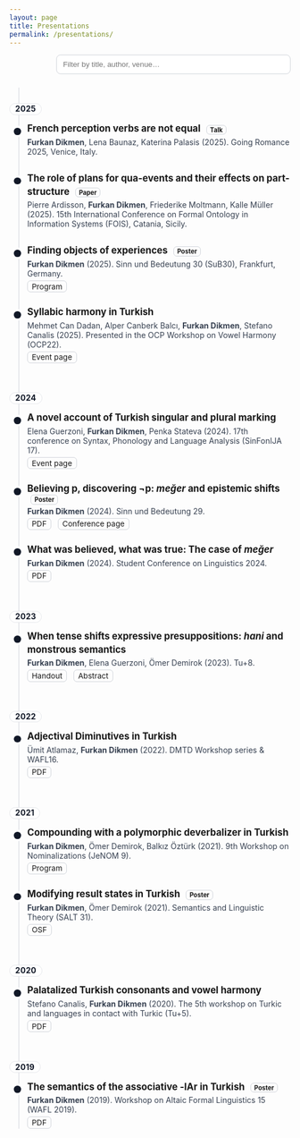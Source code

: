```yaml
---
layout: page
title: Presentations
permalink: /presentations/
---
```


<style>
/* -------- Inline styles: no external files needed -------- */
.toolbar{display:flex;justify-content:flex-end;margin:.5rem 0 1.25rem}
#talk-filter{width:min(420px,100%);padding:.55rem .7rem;border:1px solid #d1d5db;border-radius:.5rem}

.talks{position:relative;margin:1rem 0 3rem}
.talks::before{content:"";position:absolute;left:1rem;top:.25rem;bottom:.25rem;width:2px;background:#e5e7eb}

/* YEAR pill above the timeline */
.year{
  position:relative;
  z-index:1;
  display:inline-block;
  padding:.15rem .6rem;
  margin:2rem 0 .6rem;
  font-weight:700;
  letter-spacing:.02em;
  color:#111827;
  background:#fff;
  border:1px solid #e5e7eb;
  border-radius:.75rem;
  line-height:1;
}

.talk{position:relative;margin:0 0 1rem;padding:.25rem 0 .25rem 2rem;border-radius:.5rem}
.talk:hover{background:rgba(0,0,0,.03)}
.dot{position:absolute;left:.5rem;top:.85rem;width:.8rem;height:.8rem;border-radius:50%;background:#111827;box-shadow:0 0 0 4px #fff}

.talk h3{margin:0 0 .2rem 0;font-size:1.05rem;line-height:1.4;text-align:left}
.meta{margin:0 0 .25rem 0;color:#374151}
.links{margin:.25rem 0 0 0}
.links a{display:inline-block;margin-right:.5rem;font-size:.85rem;text-decoration:none;border:1px solid #d1d5db;padding:.1rem .45rem;border-radius:.375rem}
.badge{font-size:.7rem;border:1px solid #d1d5db;padding:.05rem .35rem;border-radius:.375rem;margin-left:.4rem}

@media (prefers-color-scheme: dark){
  #talk-filter{border-color:#4b5563;background:#0b0f14;color:#e5e7eb}
  .talks::before{background:#374151}
  .year{background:#0b0f14;color:#e5e7eb;border-color:#374151}
  .dot{background:#e5e7eb}
  .talk:hover{background:rgba(255,255,255,.04)}
  .meta{color:#cbd5e1}
  .links a,.badge{border-color:#4b5563}
}
</style>

<div class="toolbar">
  <input id="talk-filter" type="search" placeholder="Filter by title, author, venue…" aria-label="Filter presentations">
</div>

<section class="talks">
  <div class="year">2025</div>

  <article class="talk" itemscope itemtype="https://schema.org/CreativeWork">
    <div class="dot" aria-hidden="true"></div>
    <h3 itemprop="name">French perception verbs are not equal <span class="badge">Talk</span></h3>
    <p class="meta">
      <strong itemprop="author">Furkan Dikmen</strong>, Lena Baunaz, Katerina Palasis (2025).
      Going Romance 2025, Venice, Italy.
    </p>
  </article>

  <article class="talk" itemscope itemtype="https://schema.org/CreativeWork">
    <div class="dot" aria-hidden="true"></div>
    <h3 itemprop="name">The role of plans for qua-events and their effects on part-structure <span class="badge">Paper</span></h3>
    <p class="meta">
      Pierre Ardisson, <strong>Furkan Dikmen</strong>, Friederike Moltmann, Kalle Müller (2025).
      15th International Conference on Formal Ontology in Information Systems (FOIS), Catania, Sicily.
    </p>
  </article>

  <article class="talk" itemscope itemtype="https://schema.org/CreativeWork">
    <div class="dot" aria-hidden="true"></div>
    <h3 itemprop="name">Finding objects of experiences <span class="badge">Poster</span></h3>
    <p class="meta">
      <strong>Furkan Dikmen</strong> (2025). Sinn und Bedeutung 30 (SuB30), Frankfurt, Germany.
    </p>
    <p class="links">
      <a href="https://vicom.info/sub30-program-2/" target="_blank" rel="noopener noreferrer">Program</a>
    </p>
  </article>

  <article class="talk" itemscope itemtype="https://schema.org/CreativeWork">
    <div class="dot" aria-hidden="true"></div>
    <h3 itemprop="name">Syllabic harmony in Turkish</h3>
    <p class="meta">
      Mehmet Can Dadan, Alper Canberk Balcı, <strong>Furkan Dikmen</strong>, Stefano Canalis (2025).
      Presented in the OCP Workshop on Vowel Harmony (OCP22).
    </p>
    <p class="links">
      <a href="https://www.universiteitleiden.nl/en/events/2025/02/vowel-harmony" target="_blank" rel="noopener noreferrer">Event page</a>
    </p>
  </article>

  <div class="year">2024</div>

  <article class="talk" itemscope itemtype="https://schema.org/CreativeWork">
    <div class="dot" aria-hidden="true"></div>
    <h3 itemprop="name">A novel account of Turkish singular and plural marking</h3>
    <p class="meta">
      Elena Guerzoni, <strong>Furkan Dikmen</strong>, Penka Stateva (2024).
      17th conference on Syntax, Phonology and Language Analysis (SinFonIJA 17).
    </p>
    <p class="links">
      <a href="https://sites.google.com/view/sinfonija-17/home?authuser=0" target="_blank" rel="noopener noreferrer">Event page</a>
    </p>
  </article>

  <article class="talk" itemscope itemtype="https://schema.org/CreativeWork">
    <div class="dot" aria-hidden="true"></div>
    <h3 itemprop="name">Believing p, discovering ¬p: <em>meğer</em> and epistemic shifts <span class="badge">Poster</span></h3>
    <p class="meta"><strong>Furkan Dikmen</strong> (2024). Sinn und Bedeutung 29.</p>
    <p class="links">
      <a href="https://furkandikmen.com/assets/presentations/DIKMEN%20.pdf" target="_blank" rel="noopener noreferrer">PDF</a>
      <a href="https://drive.google.com/file/d/1iVKxHEO0l1wIaTzoIHKD2u2d6qM9RGf5/view" target="_blank" rel="noopener noreferrer">Conference page</a>
    </p>
  </article>

  <article class="talk" itemscope itemtype="https://schema.org/CreativeWork">
    <div class="dot" aria-hidden="true"></div>
    <h3 itemprop="name">What was believed, what was true: The case of <em>meğer</em></h3>
    <p class="meta"><strong>Furkan Dikmen</strong> (2024). Student Conference on Linguistics 2024.</p>
    <p class="links">
      <a href="https://furkandikmen.com/assets/presentations/SCOL24.pdf" target="_blank" rel="noopener noreferrer">PDF</a>
    </p>
  </article>

  <div class="year">2023</div>

  <article class="talk" itemscope itemtype="https://schema.org/CreativeWork">
    <div class="dot" aria-hidden="true"></div>
    <h3 itemprop="name">When tense shifts expressive presuppositions: <em>hani</em> and monstrous semantics</h3>
    <p class="meta"><strong>Furkan Dikmen</strong>, Elena Guerzoni, Ömer Demirok (2023). Tu+8.</p>
    <p class="links">
      <a href="https://furkandikmen.com/assets/presentations/TU+8%20(3).pdf" target="_blank" rel="noopener noreferrer">Handout</a>
      <a href="https://furkandikmen.com/assets/presentations/Tu+8-Dikmen,%20Guerzoni%20&%20Demirok%20(1).pdf" target="_blank" rel="noopener noreferrer">Abstract</a>
    </p>
  </article>

  <div class="year">2022</div>

  <article class="talk" itemscope itemtype="https://schema.org/CreativeWork">
    <div class="dot" aria-hidden="true"></div>
    <h3 itemprop="name">Adjectival Diminutives in Turkish</h3>
    <p class="meta">Ümit Atlamaz, <strong>Furkan Dikmen</strong> (2022). DMTD Workshop series &amp; WAFL16.</p>
    <p class="links">
      <a href="https://furkandikmen.com/assets/presentations/Adjectival_Dimunitives.pdf" target="_blank" rel="noopener noreferrer">PDF</a>
    </p>
  </article>

  <div class="year">2021</div>

  <article class="talk" itemscope itemtype="https://schema.org/CreativeWork">
    <div class="dot" aria-hidden="true"></div>
    <h3 itemprop="name">Compounding with a polymorphic deverbalizer in Turkish</h3>
    <p class="meta"><strong>Furkan Dikmen</strong>, Ömer Demirok, Balkız Öztürk (2021). 9th Workshop on Nominalizations (JeNOM 9).</p>
    <p class="links">
      <a href="https://sites.google.com/view/nominalizations-jenom9/program" target="_blank" rel="noopener noreferrer">Program</a>
    </p>
  </article>

  <article class="talk" itemscope itemtype="https://schema.org/CreativeWork">
    <div class="dot" aria-hidden="true"></div>
    <h3 itemprop="name">Modifying result states in Turkish <span class="badge">Poster</span></h3>
    <p class="meta"><strong>Furkan Dikmen</strong>, Ömer Demirok (2021). Semantics and Linguistic Theory (SALT 31).</p>
    <p class="links">
      <a href="https://osf.io/g8da5/" target="_blank" rel="noopener noreferrer">OSF</a>
    </p>
  </article>

  <div class="year">2020</div>

  <article class="talk" itemscope itemtype="https://schema.org/CreativeWork">
    <div class="dot" aria-hidden="true"></div>
    <h3 itemprop="name">Palatalized Turkish consonants and vowel harmony</h3>
    <p class="meta">Stefano Canalis, <strong>Furkan Dikmen</strong> (2020). The 5th workshop on Turkic and languages in contact with Turkic (Tu+5).</p>
    <p class="links">
      <a href="https://bpb-us-w2.wpmucdn.com/sites.udel.edu/dist/1/9450/files/2019/12/tunamed.pdf" target="_blank" rel="noopener noreferrer">PDF</a>
    </p>
  </article>

  <div class="year">2019</div>

  <article class="talk" itemscope itemtype="https://schema.org/CreativeWork">
    <div class="dot" aria-hidden="true"></div>
    <h3 itemprop="name">The semantics of the associative -lAr in Turkish <span class="badge">Poster</span></h3>
    <p class="meta"><strong>Furkan Dikmen</strong> (2019). Workshop on Altaic Formal Linguistics 15 (WAFL 2019).</p>
    <p class="links">
      <a href="https://furkandikmen.com/assets/presentations/WAFL%2015-Furkan%20Dikmen.pdf" target="_blank" rel="noopener noreferrer">PDF</a>
    </p>
  </article>
</section>

<script>
document.addEventListener('DOMContentLoaded', () => {
  /* filter */
  const input = document.querySelector('#talk-filter');
  if (input) {
    input.addEventListener('input', e => {
      const q = e.target.value.toLowerCase();
      document.querySelectorAll('.talk').forEach(t => {
        t.style.display = t.textContent.toLowerCase().includes(q) ? '' : 'none';
      });
    });
  }
  /* auto-add "Talk" badge where none is specified */
  document.querySelectorAll('.talk h3').forEach(h3 => {
    const hasBadge = h3.querySelector('.badge');
    if (!hasBadge) {
      const span = document.createElement('span');
      span.className = 'badge';
      span.textContent = 'Talk';
      h3.appendChild(document.createTextNode(' '));
      h3.appendChild(span);
    }
  });
});
</script>

